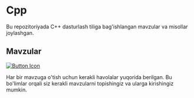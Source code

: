 # Cpp

Bu repozitoriyada C++ dasturlash tiliga bag'ishlangan mavzular va misollar joylashgan.

## Mavzular
[![Button Icon]][Link]

Har bir mavzuga o'tish uchun kerakli havolalar yuqorida berilgan. Bu bo'limlar orqali siz kerakli mavzularni topishingiz va ularga kirishingiz mumkin.

<!----------------------------------------------------------------------------->
[Link]: # 'Link with example title.'
<!---------------------------------[ Buttons ]--------------------------------->
[Button Icon]: [https://img.shields.io/badge/Hello-EF2D5E?style=for-the-badge&logoColor=white&logo=DocuSign](https://img.shields.io/badge/any_text-you_like-blue)
